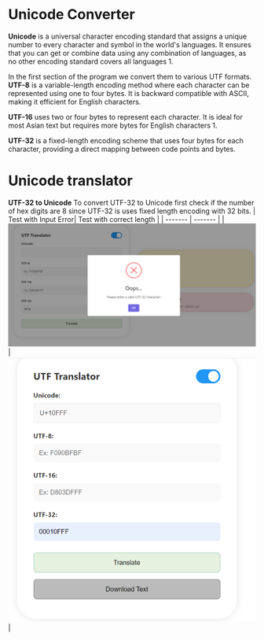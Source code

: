 # Unicode Converter
**Unicode** is a universal character encoding standard that assigns a unique number to every character and symbol in the world's languages. It ensures that you can get or combine data using any combination of languages, as no other encoding standard covers all languages 1.

In the first section of the program we convert them to various UTF formats. 
**UTF-8** is a variable-length encoding method where each character can be represented using one to four bytes. It is backward compatible with ASCII, making it efficient for English characters.


**UTF-16** uses two or four bytes to represent each character. It is ideal for most Asian text but requires more bytes for English characters 1.

**UTF-32** is a fixed-length encoding scheme that uses four bytes for each character, providing a direct mapping between code points and bytes.

# Unicode translator 
**UTF-32 to Unicode**
To convert UTF-32 to Unicode first check if the number of hex digits are 8 since UTF-32 is uses fixed length encoding with 32 bits. 
| Test with Input Error| Test with correct length |
| ------- | ------- |
|![UTF32_Unicode](UTF32.png)|![UTF32_Unicode](UTF32-error.png)|
